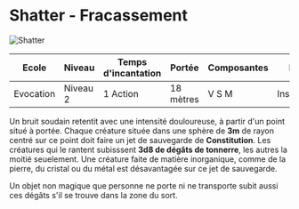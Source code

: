 # Shatter - Fracassement
![Shatter](../_images/shatter.png)

|Ecole|Niveau|Temps d'incantation|Portée|Composantes|Durée|
|-|-|-|-|-|-|
|Evocation|Niveau 2|1 Action|18 mètres|V S M|Instantanée|

Un bruit soudain retentit avec une intensité douloureuse, à partir d'un point situé à portée. Chaque créature située dans une sphère de **3m** de rayon centré sur ce point doit faire un jet de sauvegarde de **Constitution**. Les créatures qui le rantent subisssent **3d8 de dégâts de tonnerre**, les autres la moitié seuelement. Une créature faite de matière inorganique, comme de la pierre, du cristal ou du métal est désavantagée sur ce jet de sauvegarde.

Un objet non magique que personne ne porte ni ne transporte subit aussi ces dégâts s'il se trouve dans la zone du sort.